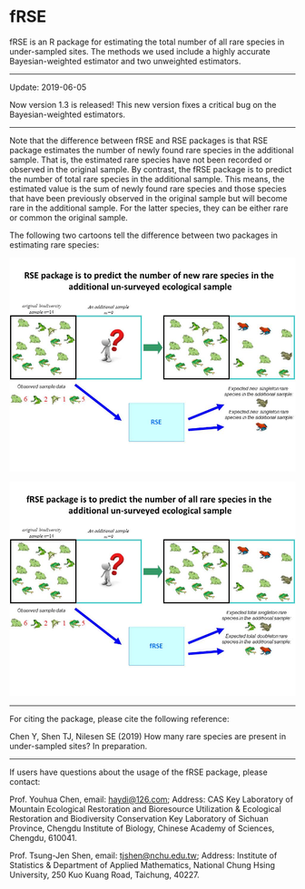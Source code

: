 # fRSE
fRSE is an R package for estimating the total number of all rare species in under-sampled sites. The methods we used include a highly accurate Bayesian-weighted estimator and two unweighted estimators.


------------------------------------------------------------------------------------------------
Update: 2019-06-05


Now version 1.3 is released! This new version fixes a critical bug on the Bayesian-weighted estimators.


------------------------------------------------------------------------------------------------


Note that the difference between fRSE and RSE packages is that RSE package estimates the number of newly found rare species in the additional sample. That is, the estimated rare species have not been recorded or observed in the original sample. By contrast, the fRSE package is to predict the number of total rare species in the additional sample. This means, the estimated value is the sum of newly found rare species and those species that have been previously observed in the original sample but will become rare in the additional sample.  For the latter species, they can be either rare or common the original sample.


The following two cartoons tell the difference between two packages in estimating rare species:


![Image of RSE](https://github.com/ecomol/fRSE/blob/master/RSE.JPG)


![Image of fRSE](https://github.com/ecomol/fRSE/blob/master/fRSE.JPG)



------------------------------------------------------------------------------------------------
For citing the package, please cite the following reference:


Chen Y, Shen TJ, Nilesen SE (2019) How many rare species are present in under-sampled sites? In preparation.


------------------------------------------------------------------------------------------------


If users have questions about the usage of the fRSE package, please contact:

Prof. Youhua Chen, email: haydi@126.com; Address: CAS Key Laboratory of Mountain Ecological Restoration and Bioresource Utilization & Ecological Restoration and Biodiversity Conservation Key Laboratory of Sichuan Province, Chengdu Institute of Biology, Chinese Academy of Sciences, Chengdu, 610041.

Prof. Tsung-Jen Shen, email: tjshen@nchu.edu.tw; Address: Institute of Statistics & Department of Applied Mathematics, National Chung Hsing University, 250 Kuo Kuang Road, Taichung, 40227.
